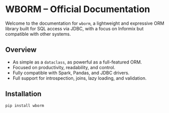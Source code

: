 # WBORM – Official Documentation

Welcome to the documentation for `wborm`, a lightweight and expressive ORM library built for SQL access via JDBC, with a focus on Informix but compatible with other systems.

## Overview

- As simple as a `dataclass`, as powerful as a full-featured ORM.  
- Focused on productivity, readability, and control.  
- Fully compatible with Spark, Pandas, and JDBC drivers.  
- Full support for introspection, joins, lazy loading, and validation.

## Installation

```bash
pip install wborm
```